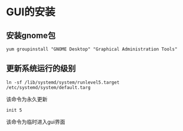 # GUI的安装

## 安装gnome包

```
yum groupinstall "GNOME Desktop" "Graphical Administration Tools"
```

## 更新系统运行的级别

```
ln -sf /lib/systemd/system/runlevel5.target /etc/systemd/system/default.targ
```

该命令为永久更新

```
init 5
```

该命令为临时进入gui界面